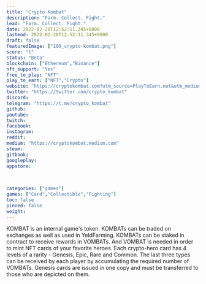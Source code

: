 ```yaml
---
title: "Crypto Kombat"
description: "Farm. Collect. Fight."
lead: "Farm. Collect. Fight."
date: 2022-02-28T12:52:11.345+0800
lastmod: 2022-02-28T12:52:11.345+0800
draft: false
featuredImage: ["100_crypto-kombat.png"]
score: "1"
status: "Beta"
blockchain: ["Ethereum","Binance"]
nft_support: "Yes"
free_to_play: "NFT"
play_to_earn: ["NFT","Crypto"]
website: "https://cryptokombat.com?utm_source=PlayToEarn.net&utm_medium=organic&utm_campaign=gamepage"
twitter: "https://twitter.com/crypto_kombat"
discord: 
telegram: "https://t.me/crypto_kombat"
github: 
youtube: 
twitch: 
facebook: 
instagram: 
reddit: 
medium: "https://cryptokombat.medium.com"
steam: 
gitbook: 
googleplay: 
appstore: 

  
    
categories: ["games"]
games: ["Card","Collectible","Fighting"]
toc: false
pinned: false
weight: 
---
```

KOMBAT is an internal game's token. KOMBATs can be traded on exchanges as well as used in YeldFarming. KOMBATs can be staked in contract to receive rewards in VOMBATs. And VOMBAT is needed in order to mint NFT cards of your favorite heroes. Each crypto-hero card has 4 levels of a rarity - Genesis, Epic, Rare and Common. The last three types can be received by each player by accumulating the required number of VOMBATs. Genesis cards are issued in one copy and must be transferred to those who are depicted on them.